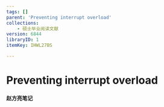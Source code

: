 ```yaml
---
tags: []
parent: 'Preventing interrupt overload'
collections:
    - 硕士毕业阅读文献
version: 6844
libraryID: 1
itemKey: IHWL27BS

---
```

# Preventing interrupt overload

#### 赵方亮笔记
